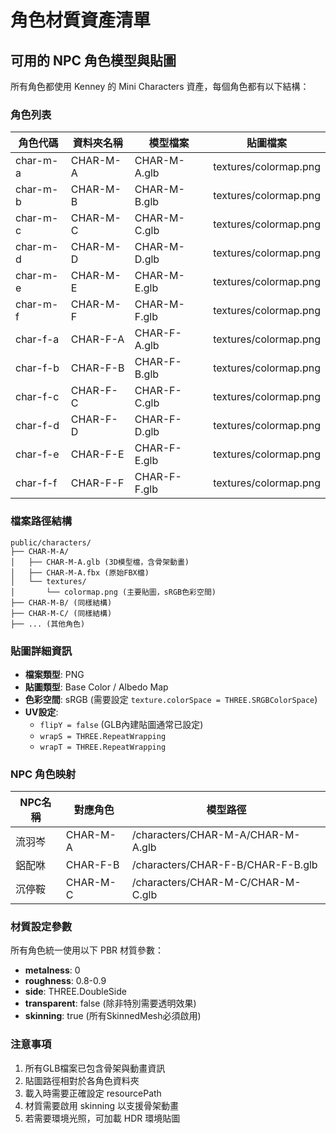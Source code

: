 # 角色材質資產清單

## 可用的 NPC 角色模型與貼圖

所有角色都使用 Kenney 的 Mini Characters 資產，每個角色都有以下結構：

### 角色列表

| 角色代碼 | 資料夾名稱 | 模型檔案 | 貼圖檔案 |
|---------|------------|----------|----------|
| char-m-a | CHAR-M-A | CHAR-M-A.glb | textures/colormap.png |
| char-m-b | CHAR-M-B | CHAR-M-B.glb | textures/colormap.png |
| char-m-c | CHAR-M-C | CHAR-M-C.glb | textures/colormap.png |
| char-m-d | CHAR-M-D | CHAR-M-D.glb | textures/colormap.png |
| char-m-e | CHAR-M-E | CHAR-M-E.glb | textures/colormap.png |
| char-m-f | CHAR-M-F | CHAR-M-F.glb | textures/colormap.png |
| char-f-a | CHAR-F-A | CHAR-F-A.glb | textures/colormap.png |
| char-f-b | CHAR-F-B | CHAR-F-B.glb | textures/colormap.png |
| char-f-c | CHAR-F-C | CHAR-F-C.glb | textures/colormap.png |
| char-f-d | CHAR-F-D | CHAR-F-D.glb | textures/colormap.png |
| char-f-e | CHAR-F-E | CHAR-F-E.glb | textures/colormap.png |
| char-f-f | CHAR-F-F | CHAR-F-F.glb | textures/colormap.png |

### 檔案路徑結構

```
public/characters/
├── CHAR-M-A/
│   ├── CHAR-M-A.glb (3D模型檔，含骨架動畫)
│   ├── CHAR-M-A.fbx (原始FBX檔)
│   └── textures/
│       └── colormap.png (主要貼圖，sRGB色彩空間)
├── CHAR-M-B/ (同樣結構)
├── CHAR-M-C/ (同樣結構)
├── ... (其他角色)
```

### 貼圖詳細資訊

- **檔案類型**: PNG
- **貼圖類型**: Base Color / Albedo Map
- **色彩空間**: sRGB (需要設定 `texture.colorSpace = THREE.SRGBColorSpace`)
- **UV設定**: 
  - `flipY = false` (GLB內建貼圖通常已設定)
  - `wrapS = THREE.RepeatWrapping`
  - `wrapT = THREE.RepeatWrapping`

### NPC 角色映射

| NPC名稱 | 對應角色 | 模型路徑 |
|---------|----------|----------|
| 流羽岑 | CHAR-M-A | /characters/CHAR-M-A/CHAR-M-A.glb |
| 鋁配咻 | CHAR-F-B | /characters/CHAR-F-B/CHAR-F-B.glb |
| 沉停鞍 | CHAR-M-C | /characters/CHAR-M-C/CHAR-M-C.glb |

### 材質設定參數

所有角色統一使用以下 PBR 材質參數：
- **metalness**: 0
- **roughness**: 0.8-0.9
- **side**: THREE.DoubleSide
- **transparent**: false (除非特別需要透明效果)
- **skinning**: true (所有SkinnedMesh必須啟用)

### 注意事項

1. 所有GLB檔案已包含骨架與動畫資訊
2. 貼圖路徑相對於各角色資料夾
3. 載入時需要正確設定 resourcePath
4. 材質需要啟用 skinning 以支援骨架動畫
5. 若需要環境光照，可加載 HDR 環境貼圖
